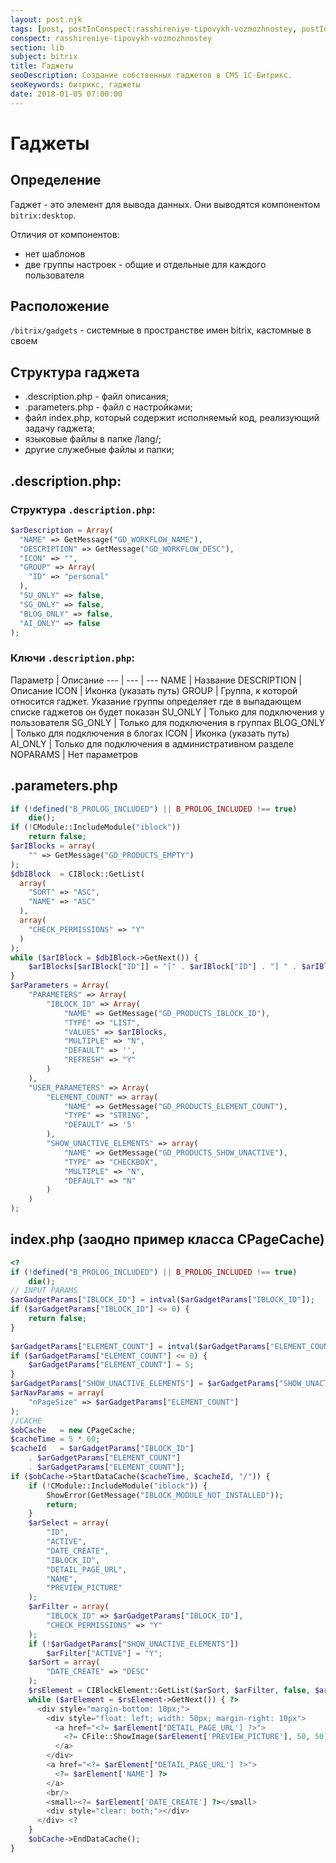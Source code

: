 ```yaml
---
layout: post.njk
tags: [post, postInConspect:rasshireniye-tipovykh-vozmozhnostey, postInSubject:bitrix, postInSection:lib]
conspect: rasshireniye-tipovykh-vozmozhnostey
section: lib
subject: bitrix
title: Гаджеты
seoDescription: Создание собственных гаджетов в CMS 1С-Битрикс.
seoKeywords: битрикс, гаджеты
date: 2018-01-05 07:00:00
---
```

# Гаджеты

## Определение

Гаджет - это элемент для вывода данных. Они выводятся компонентом `bitrix:desktop`.

Отличия от компонентов:

+ нет шаблонов
+ две группы настроек - общие и отдельные для каждого пользователя

## Расположение

`/bitrix/gadgets` - системные в пространстве имен bitrix, кастомные в своем

## Структура гаджета

+ .description.php - файл описания;
+ .parameters.php - файл с настройками;
+ файл index.php, который содержит исполняемый код, реализующий задачу гаджета;
+ языковые файлы в папке /lang/;
+ другие служебные файлы и папки;

## .description.php:

### Структура `.description.php`:

```php
$arDescription = Array(
  "NAME" => GetMessage("GD_WORKFLOW_NAME"),
  "DESCRIPTION" => GetMessage("GD_WORKFLOW_DESC"),
  "ICON" => "",
  "GROUP" => Array(
    "ID" => "personal"
  ),
  "SU_ONLY" => false,
  "SG_ONLY" => false,
  "BLOG_ONLY" => false,
  "AI_ONLY" => false
);
```

### Ключи `.description.php`:

Параметр | Описание
--- | --- | ---
NAME | Название
DESCRIPTION | Описание
ICON | Иконка (указать путь)
GROUP | Группа, к которой относится гаджет. Указание группы определяет где в выпадающем списке гаджетов он будет показан
SU_ONLY | Только для подключения у пользователя
SG_ONLY | Только для подключения в группах
BLOG_ONLY | Только для подключения в блогах
ICON | Иконка (указать путь)
AI_ONLY | Только для подключения в административном разделе
NOPARAMS | Нет параметров

## .parameters.php

```php
if (!defined("B_PROLOG_INCLUDED") || B_PROLOG_INCLUDED !== true)
    die();
if (!CModule::IncludeModule("iblock"))
    return false;
$arIBlocks = array(
    "" => GetMessage("GD_PRODUCTS_EMPTY")
);
$dbIBlock  = CIBlock::GetList(
  array(
    "SORT" => "ASC",
    "NAME" => "ASC"
  ), 
  array(
    "CHECK_PERMISSIONS" => "Y"
  )
);
while ($arIBlock = $dbIBlock->GetNext()) {
    $arIBlocks[$arIBlock["ID"]] = "[" . $arIBlock["ID"] . "] " . $arIBlock["NAME"];
}
$arParameters = Array(
    "PARAMETERS" => Array(
        "IBLOCK_ID" => Array(
            "NAME" => GetMessage("GD_PRODUCTS_IBLOCK_ID"),
            "TYPE" => "LIST",
            "VALUES" => $arIBlocks,
            "MULTIPLE" => "N",
            "DEFAULT" => '',
            "REFRESH" => "Y"
        )
    ),
    "USER_PARAMETERS" => Array(
        "ELEMENT_COUNT" => array(
            "NAME" => GetMessage("GD_PRODUCTS_ELEMENT_COUNT"),
            "TYPE" => "STRING",
            "DEFAULT" => '5'
        ),
        "SHOW_UNACTIVE_ELEMENTS" => array(
            "NAME" => GetMessage("GD_PRODUCTS_SHOW_UNACTIVE"),
            "TYPE" => "CHECKBOX",
            "MULTIPLE" => "N",
            "DEFAULT" => "N"
        )
    )
);
```

## index.php (заодно пример класса CPageCache)

```php
<?
if (!defined("B_PROLOG_INCLUDED") || B_PROLOG_INCLUDED !== true)
    die();
// INPUT PARAMS
$arGadgetParams["IBLOCK_ID"] = intval($arGadgetParams["IBLOCK_ID"]);
if ($arGadgetParams["IBLOCK_ID"] <= 0) {
    return false;
}
  
$arGadgetParams["ELEMENT_COUNT"] = intval($arGadgetParams["ELEMENT_COUNT"]);
if ($arGadgetParams["ELEMENT_COUNT"] <= 0) {
    $arGadgetParams["ELEMENT_COUNT"] = 5;
}
$arGadgetParams["SHOW_UNACTIVE_ELEMENTS"] = $arGadgetParams["SHOW_UNACTIVE_ELEMENTS"] != "N";
$arNavParams = array(
    "nPageSize" => $arGadgetParams["ELEMENT_COUNT"]
);
//CACHE
$obCache   = new CPageCache;
$cacheTime = 5 * 60;
$cacheId   = $arGadgetParams["IBLOCK_ID"] 
    . $arGadgetParams["ELEMENT_COUNT"] 
    . $arGadgetParams["ELEMENT_COUNT"];
if ($obCache->StartDataCache($cacheTime, $cacheId, "/")) {
    if (!CModule::IncludeModule("iblock")) {
        ShowError(GetMessage("IBLOCK_MODULE_NOT_INSTALLED"));
        return;
    }
    $arSelect = array(
        "ID",
        "ACTIVE",
        "DATE_CREATE",
        "IBLOCK_ID",
        "DETAIL_PAGE_URL",
        "NAME",
        "PREVIEW_PICTURE"
    );
    $arFilter = array(
        "IBLOCK_ID" => $arGadgetParams["IBLOCK_ID"],
        "CHECK_PERMISSIONS" => "Y"
    );
    if (!$arGadgetParams["SHOW_UNACTIVE_ELEMENTS"])
        $arFilter["ACTIVE"] = "Y";
    $arSort = array(
        "DATE_CREATE" => "DESC"
    );
    $rsElement = CIBlockElement::GetList($arSort, $arFilter, false, $arNavParams, $arSelect);
    while ($arElement = $rsElement->GetNext()) { ?> 
      <div style="margin-bottom: 10px;">
        <div style="float: left; width: 50px; margin-right: 10px">
          <a href="<?= $arElement['DETAIL_PAGE_URL'] ?>">
            <?= CFile::ShowImage($arElement['PREVIEW_PICTURE'], 50, 50) ?>
          </a>
        </div>
        <a href="<?= $arElement['DETAIL_PAGE_URL'] ?>">
          <?= $arElement['NAME'] ?>
        </a>
        <br/>
        <small><?= $arElement['DATE_CREATE'] ?></small>
        <div style="clear: both;"></div>
      </div> <?
    }
    $obCache->EndDataCache();
}
```